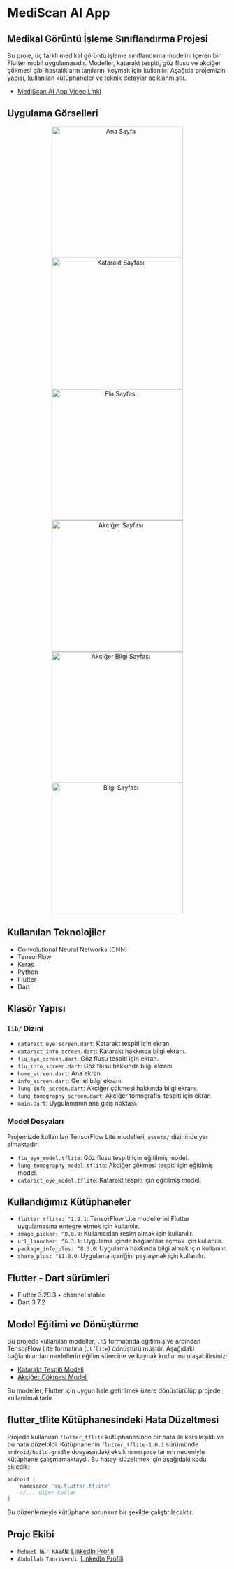 # MediScan AI App

## Medikal Görüntü İşleme Sınıflandırma Projesi

Bu proje, üç farklı medikal görüntü işleme sınıflandırma modelini içeren bir Flutter mobil uygulamasıdır. Modeller, katarakt tespiti, göz flusu ve akciğer çökmesi gibi hastalıkların tanılarını koymak için kullanılır. Aşağıda projemizin yapısı, kullanılan kütüphaneler ve teknik detaylar açıklanmıştır.

- [MediScan AI App Video Linki](https://youtube.com/shorts/klVm8yap8hk?feature=share)

## Uygulama Görselleri
<p align="center">
  <img src="assets/app_screen/home_screen.jpg" alt="Ana Sayfa" width="300" />
  <img src="assets/app_screen/cataract_screen.jpg" alt="Katarakt Sayfası" width="300" />
  <img src="assets/app_screen/flu_screen.jpg" alt="Flu Sayfası" width="300" />
  <img src="assets/app_screen/lung_screen.jpg" alt="Akciğer Sayfası" width="300" />
  <img src="assets/app_screen/lung_info.jpg" alt="Akciğer Bilgi Sayfası" width="300" />
  <img src="assets/app_screen/info_screen.jpg" alt="Bilgi Sayfası" width="300" />
</p>


## Kullanılan Teknolojiler

- Convolutional Neural Networks (CNN)
- TensorFlow
- Keras
- Python
- Flutter
- Dart

## Klasör Yapısı

### `lib/` Dizini

- `cataract_eye_screen.dart`: Katarakt tespiti için ekran.
- `cataract_info_screen.dart`: Katarakt hakkında bilgi ekranı.
- `flu_eye_screen.dart`: Göz flusu tespiti için ekran.
- `flu_info_screen.dart`: Göz flusu hakkında bilgi ekranı.
- `home_screen.dart`: Ana ekran.
- `info_screen.dart`: Genel bilgi ekranı.
- `lung_info_screen.dart`: Akciğer çökmesi hakkında bilgi ekranı.
- `lung_tomography_screen.dart`: Akciğer tomografisi tespiti için ekran.
- `main.dart`: Uygulamanın ana giriş noktası.

### Model Dosyaları

Projemizde kullanılan TensorFlow Lite modelleri, `assets/` dizininde yer almaktadır:

- `flu_eye_model.tflite`: Göz flusu tespiti için eğitilmiş model.
- `lung_tomography_model.tflite`: Akciğer çökmesi tespiti için eğitilmiş model.
- `cataract_eye_model.tflite`: Katarakt tespiti için eğitilmiş model.

## Kullandığımız Kütüphaneler

- `flutter_tflite: ^1.0.1`: TensorFlow Lite modellerini Flutter uygulamasına entegre etmek için kullanılır.
- `image_picker: ^0.8.9`: Kullanıcıdan resim almak için kullanılır.
- `url_launcher: ^6.3.1`: Uygulama içinde bağlantılar açmak için kullanılır.
- `package_info_plus: ^8.3.0`: Uygulama hakkında bilgi almak için kullanılır.
- `share_plus: ^11.0.0`: Uygulama içeriğini paylaşmak için kullanılır.

## Flutter - Dart sürümleri
- Flutter 3.29.3 • channel stable
- Dart 3.7.2

## Model Eğitimi ve Dönüştürme

Bu projede kullanılan modeller, `.h5` formatında eğitilmiş ve ardından TensorFlow Lite formatına (`.tflite`) dönüştürülmüştür. Aşağıdaki bağlantılardan modellerin eğitim sürecine ve kaynak kodlarına ulaşabilirsiniz:

- [Katarakt Tespiti Modeli](https://github.com/MehmetNurKavan/cataract_detection)
- [Akciğer Çökmesi Modeli](https://github.com/MehmetNurKavan/lung_collapse)

Bu modeller, Flutter için uygun hale getirilmek üzere dönüştürülüp projede kullanılmaktadır.

## flutter_tflite Kütüphanesindeki Hata Düzeltmesi

Projede kullanılan `flutter_tflite` kütüphanesinde bir hata ile karşılaşıldı ve bu hata düzeltildi. Kütüphanenin `flutter_tflite-1.0.1` sürümünde `android/build.gradle` dosyasındaki eksik `namespace` tanımı nedeniyle kütüphane çalışmamaktaydı. Bu hatayı düzeltmek için aşağıdaki kodu ekledik:

```gradle
android {
    namespace 'sq.flutter.tflite'
    //... diğer kodlar
}
```
Bu düzenlemeyle kütüphane sorunsuz bir şekilde çalıştırılacaktır.

## Proje Ekibi
- `Mehmet Nur KAVAN`: [LinkedIn Profili](https://www.linkedin.com/in/mehmet-nur-kavan-501608221/)
- `Abdullah Tanrıverdi`: [LinkedIn Profili](https://www.linkedin.com/in/abdullahttanriverdi/)
